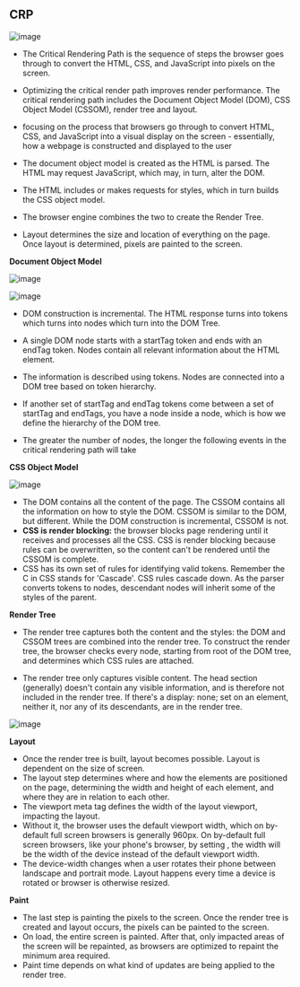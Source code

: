 ## CRP

![image](https://github.com/venkatdas/Interview_prep/assets/43024084/5dcc9e5e-9cfb-4884-abed-b09f834e7785)


- The Critical Rendering Path is the sequence of steps the browser goes through to convert the HTML, CSS, and JavaScript into pixels on the screen.

- Optimizing the critical render path improves render performance. The critical rendering path includes the Document Object Model (DOM), CSS Object Model (CSSOM), render tree and layout.
- focusing on the process that browsers go through to convert HTML, CSS, and JavaScript into a visual display on the screen - essentially, how a webpage is constructed and displayed to the user

- The document object model is created as the HTML is parsed. The HTML may request JavaScript, which may, in turn, alter the DOM.
- The HTML includes or makes requests for styles, which in turn builds the CSS object model.
- The browser engine combines the two to create the Render Tree.
- Layout determines the size and location of everything on the page. Once layout is determined, pixels are painted to the screen. 


**Document Object Model**

![image](https://github.com/venkatdas/Interview_prep/assets/43024084/c842bae4-6d29-4863-9383-10500c57bfda)



![image](https://github.com/venkatdas/Interview_prep/assets/43024084/2a031890-baa8-45be-8a27-607344e1b1ef)


- DOM construction is incremental. The HTML response turns into tokens which turns into nodes which turn into the DOM Tree.
- A single DOM node starts with a startTag token and ends with an endTag token. Nodes contain all relevant information about the HTML element.
- The information is described using tokens. Nodes are connected into a DOM tree based on token hierarchy.
- If another set of startTag and endTag tokens come between a set of startTag and endTags, you have a node inside a node, which is how we define the hierarchy of the DOM tree.

- The greater the number of nodes, the longer the following events in the critical rendering path will take

**CSS Object Model**

![image](https://github.com/venkatdas/Interview_prep/assets/43024084/59956e20-d481-4759-bdd3-6dbe2857fd2c)

- The DOM contains all the content of the page. The CSSOM contains all the information on how to style the DOM. CSSOM is similar to the DOM, but different. While the DOM construction is incremental, CSSOM is not.
- **CSS is render blocking:** the browser blocks page rendering until it receives and processes all the CSS. CSS is render blocking because rules can be overwritten, so the content can't be rendered until the CSSOM is complete.
- CSS has its own set of rules for identifying valid tokens. Remember the C in CSS stands for 'Cascade'. CSS rules cascade down. As the parser converts tokens to nodes, descendant nodes will inherit some of the styles of the parent.

**Render Tree**

- The render tree captures both the content and the styles: the DOM and CSSOM trees are combined into the render tree. To construct the render tree, the browser checks every node, starting from root of the DOM tree, and determines which CSS rules are attached.

- The render tree only captures visible content. The head section (generally) doesn't contain any visible information, and is therefore not included in the render tree. If there's a display: none; set on an element, neither it, nor any of its descendants, are in the render tree.

![image](https://github.com/venkatdas/Interview_prep/assets/43024084/e8fcfd10-6a58-4d78-beee-c209069de49a)



**Layout**

- Once the render tree is built, layout becomes possible. Layout is dependent on the size of screen.
- The layout step determines where and how the elements are positioned on the page, determining the width and height of each element, and where they are in relation to each other.
- The viewport meta tag defines the width of the layout viewport, impacting the layout.
- Without it, the browser uses the default viewport width, which on by-default full screen browsers is generally 960px. On by-default full screen browsers, like your phone's browser, by setting <meta name="viewport" content="width=device-width">, the width will be the width of the device instead of the default viewport width.
- The device-width changes when a user rotates their phone between landscape and portrait mode. Layout happens every time a device is rotated or browser is otherwise resized.

**Paint**

- The last step is painting the pixels to the screen. Once the render tree is created and layout occurs, the pixels can be painted to the screen.
- On load, the entire screen is painted. After that, only impacted areas of the screen will be repainted, as browsers are optimized to repaint the minimum area required.
- Paint time depends on what kind of updates are being applied to the render tree.



